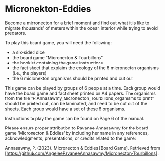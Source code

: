 # Micronekton-Eddies
Become a micronecton for a brief moment and find out what it is like to migrate thousands' of meters within the ocean interior while trying to avoid predators.

To play this board game, you will need the following:
- a six-sided dice
- the board game "Micronecton & Tourbillons"
- the booklet containing the game instructions
- the fact sheet that explains the ecology of the 6 micronecton organisms (i.e., the players)
- the 6 micronekton organisms should be printed and cut out
  
This game can be played by groups of 6 people at a time. Each group would have the board game and fact sheet printed on A4 papers.  The organisms from the file "P.Annasawmy_Micronecton_Tourbillons_organisms to print" should be printed out, can be laminated, and need to be cut out of the sheets. Each group would have a set of these 6 organisms. 

Instructions to play the game can be found on Page 6 of the manual. 

Please ensure proper attribution to Pavanee Annasawmy for the board game 'Micronecton & Eddies' by including her name in any references, acknowledgments, presentations, or credits related to the game:

Annasawmy, P. (2023). Micronecton & Eddies [Board Game]. Retrieved from [https://github.com/AngeleePavaneeAnnasawmy/Micronecton-Tourbillons].


